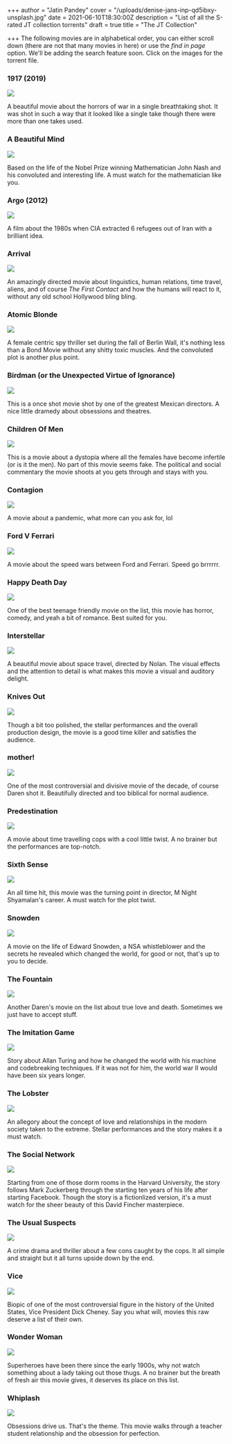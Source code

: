 +++
author = "Jatin Pandey"
cover = "/uploads/denise-jans-inp-qd5ibxy-unsplash.jpg"
date = 2021-06-10T18:30:00Z
description = "List of all the S-rated JT collection torrents"
draft = true
title = "The JT Collection"

+++
The following movies are in alphabetical order, you can either scroll down (there are not that many movies in here) or use the _find in page_ option. We'll be adding the search feature soon. Click on the images for the torrent file.

### 1917 (2019)

![](/uploads/1917-5e32eccfe5ea5.jpg)

A beautiful movie about the horrors of war in a single breathtaking shot. It was shot in such a way that it looked like a single take though there were more than one takes used.

### A Beautiful Mind

![](/uploads/a-beautiful-mind-5224d810c17ac.jpg)

Based on the life of the Nobel Prize winning Mathematician John Nash and his convoluted and interesting life. A must watch for the mathematician like you.

### Argo (2012)

[![](/uploads/argo-52dd5e78c1cc8.jpg)](/uploads/argo-2012-720p-bluray-yts-mx.torrent "argo")

A film about the 1980s when CIA extracted 6 refugees out of Iran with a brilliant idea.

### Arrival

![](/uploads/arrival-5cfb2704e43a5.jpg)

An amazingly directed movie about linguistics, human relations, time travel, aliens, and of course _The First Contact_ and how the humans will react to it, without any old school Hollywood bling bling.

### Atomic Blonde

![](https://fanart.tv/detailpreview/fanart/movies/341013/movieposter/atomic-blonde-5e151311d42bd.jpg)

A female centric spy thriller set during the fall of Berlin Wall, it's nothing less than a Bond Movie without any shitty toxic muscles. And the convoluted plot is another plus point.

### Birdman (or the Unexpected Virtue of Ignorance)

![](https://fanart.tv/detailpreview/fanart/movies/194662/movieposter/birdman-58fcacbe20903.jpg)

This is a once shot movie shot by one of the greatest Mexican directors. A nice little dramedy about obsessions and theatres.

### Children Of Men

![](https://fanart.tv/detailpreview/fanart/movies/9693/movieposter/children-of-men-5385cbd14a30f.jpg)

This is a movie about a dystopia where all the females have become infertile (or is it the men). No part of this movie seems fake. The political and social commentary the movie shoots at you gets through and stays with you.

### Contagion

[![](https://fanart.tv/detailpreview/fanart/movies/39538/movieposter/contagion-541447379a846.jpg)](/uploads/contagion-2011-720p-bluray-yts-mx.torrent "Movie link")

A movie about a pandemic, what more can you ask for, lol

### Ford V Ferrari

![](https://fanart.tv/detailpreview/fanart/movies/359724/movieposter/ford-v-ferrari-5ddd732daf49f.jpg)

A movie about the speed wars between Ford and Ferrari. Speed go brrrrrr.

### Happy Death Day

![](https://fanart.tv/detailpreview/fanart/movies/440021/movieposter/half-to-death-594404b5b2132.jpg)

One of the best teenage friendly movie on the list, this movie has horror, comedy, and yeah a bit of romance. Best suited for you.

### Interstellar

![](https://fanart.tv/detailpreview/fanart/movies/157336/movieposter/interstellar-54246e69df310.jpg)

A beautiful movie about space travel, directed by Nolan. The visual effects and the attention to detail is what makes this movie a visual and auditory delight.

### Knives Out

![](https://fanart.tv/detailpreview/fanart/movies/546554/movieposter/knives-out-5d9f208f36321.jpg)

Though a bit too polished, the stellar performances and the overall production design, the movie is a good time killer and satisfies the audience.

### mother!

![](https://fanart.tv/detailpreview/fanart/movies/381283/movieposter/mother-59ad06afe9d54.jpg)

One of the most controversial and divisive movie of the decade, of course Daren shot it. Beautifully directed and too biblical for normal audience.

### Predestination

![](https://fanart.tv/detailpreview/fanart/movies/206487/movieposter/predestination-57ba1b06b5727.jpg)

A movie about time travelling cops with a cool little twist. A no brainer but the performances are top-notch.

### Sixth Sense

![](https://fanart.tv/detailpreview/fanart/movies/745/movieposter/the-sixth-sense-53d0f61a96e73.jpg)

An all time hit, this movie was the turning point in director, M Night Shyamalan's career. A must watch for the plot twist.

### Snowden

![](https://fanart.tv/detailpreview/fanart/movies/302401/movieposter/the-snowden-files-58023d0d99681.jpg)

A movie on the life of Edward Snowden, a NSA whistleblower and the secrets he revealed which changed the world, for good or not, that's up to you to decide.

### The Fountain

![](https://fanart.tv/detailpreview/fanart/movies/1381/movieposter/the-fountain-5225ecf822adb.jpg)

Another Daren's movie on the list about true love and death. Sometimes we just have to accept stuff.

### The Imitation Game

![](https://fanart.tv/detailpreview/fanart/movies/205596/movieposter/the-imitation-game-5d0267e3dd90a.jpg)

Story about Allan Turing and how he changed the world with his machine and codebreaking techniques. If it was not for him, the world war II would have been six years longer.

### The Lobster

![](https://fanart.tv/detailpreview/fanart/movies/254320/movieposter/the-lobster-5cf806561f316.jpg)

An allegory about the concept of love and relationships in the modern society taken to the extreme. Stellar performances and the story makes it a must watch.

### The Social Network

![](https://fanart.tv/detailpreview/fanart/movies/37799/movieposter/the-social-network-52ed797f9a03e.jpg)

Starting from one of those dorm rooms in the Harvard University, the story follows Mark Zuckerberg through the starting ten years of his life after starting Facebook. Though the story is a fictionlized version, it's a must watch for the sheer beauty of this David Fincher masterpiece.

### The Usual Suspects

![](https://fanart.tv/detailpreview/fanart/movies/629/movieposter/the-usual-suspects-5261e6a92b985.jpg)

A crime drama and thriller about a few cons caught by the cops. It all simple and straight but it all turns upside down by the end.

### Vice

![](https://fanart.tv/detailpreview/fanart/movies/429197/movieposter/untitled-dick-cheney-biopic-5c19e77738f1a.jpg)

Biopic of one of the most controversial figure in the history of the United States, Vice President Dick Cheney. Say you what will, movies this raw deserve a list of their own.

### Wonder Woman

![](https://fanart.tv/detailpreview/fanart/movies/297762/movieposter/wonder-woman-5932632f6f834.jpg)

Superheroes have been there since the early 1900s, why not watch something about a lady taking out those thugs. A no brainer but the breath of fresh air this movie gives, it deserves its place on this list.

### Whiplash

![](https://fanart.tv/detailpreview/fanart/movies/244786/movieposter/whiplash-54d4e2d19f5b4.jpg)

Obsessions drive us. That's the theme. This movie walks through a teacher student relationship and the obsession for perfection.